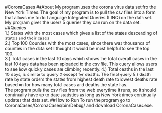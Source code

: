 #CoronaCases
##About
My program uses the corona virus data set fro the New York Times. The goal of my program is to pull the csv files into a form that allows me to do Language Integrated Queries (LINQ) on the data set. My program gives the users 5 queries they can run on the data set.
##Queries
<br>1.) States with the most cases which gives a list of the states descending of states and their cases <br> 
2.) Top 100 Counties with the most cases, since there was thousands of counties in the data set I thought it would be most helpful to see the top 100.<br> 
3.) Total cases in the last 10 days which shows the total overall cases in the last 10 days data has been uploaded to the csv file. This query allows users to see how quickly cases are climbing recently. 
4.) Total deaths in the last 10 days, is similar to query 3 except for deaths. The final query 
5.) death rate by state orders the states from highest death rate to lowest deaths rate based on for how many total cases and deaths the state has. <br>
The program pulls the csv files from the web everytime it runs, so it should continually have up to date statistics as long as New York times continually updates that data set.
##How to Run
To run the program go to CoronaCases/CoronaCases/bin/Debug/ and download CoronaCases.exe.

